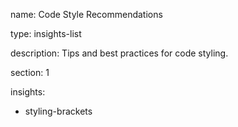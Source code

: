 name: Code Style Recommendations

type: insights-list

description: Tips and best practices for code styling.

section: 1

insights:
  - styling-brackets
